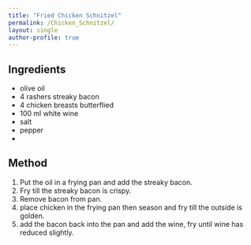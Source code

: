 ```yaml
---
title: "Fried Chicken Schnitzel"
permalink: /Chicken_Schnitzel/
layout: single
author-profile: true
---
```


## Ingredients

- olive oil
- 4 rashers streaky bacon
- 4 chicken breasts butterflied
- 100 ml white wine
- salt
- pepper
- 

## Method
1. Put the oil in a frying pan and add the streaky bacon.
2. Fry till the streaky bacon is crispy.
3. Remove bacon from pan.
4. place chicken in the frying pan then season and fry till the outside is golden.
5. add the bacon back into the pan and add the wine, fry until wine has reduced slightly.
